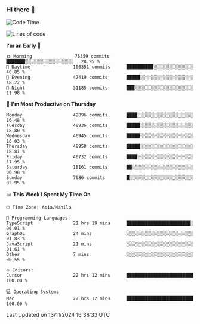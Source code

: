 ### Hi there 👋

<!--START_SECTION:waka-->
![Code Time](http://img.shields.io/badge/Code%20Time-5%2C697%20hrs%209%20mins-blue)

![Lines of code](https://img.shields.io/badge/From%20Hello%20World%20I%27ve%20Written-117.4%20million%20lines%20of%20code-blue)

**I'm an Early 🐤** 

```text
🌞 Morning                75359 commits       ███████░░░░░░░░░░░░░░░░░░   28.95 % 
🌆 Daytime                106351 commits      ██████████░░░░░░░░░░░░░░░   40.85 % 
🌃 Evening                47419 commits       █████░░░░░░░░░░░░░░░░░░░░   18.22 % 
🌙 Night                  31185 commits       ███░░░░░░░░░░░░░░░░░░░░░░   11.98 % 
```
📅 **I'm Most Productive on Thursday** 

```text
Monday                   42896 commits       ████░░░░░░░░░░░░░░░░░░░░░   16.48 % 
Tuesday                  48936 commits       █████░░░░░░░░░░░░░░░░░░░░   18.80 % 
Wednesday                46945 commits       █████░░░░░░░░░░░░░░░░░░░░   18.03 % 
Thursday                 48958 commits       █████░░░░░░░░░░░░░░░░░░░░   18.81 % 
Friday                   46732 commits       ████░░░░░░░░░░░░░░░░░░░░░   17.95 % 
Saturday                 18161 commits       ██░░░░░░░░░░░░░░░░░░░░░░░   06.98 % 
Sunday                   7686 commits        █░░░░░░░░░░░░░░░░░░░░░░░░   02.95 % 
```


📊 **This Week I Spent My Time On** 

```text
🕑︎ Time Zone: Asia/Manila

💬 Programming Languages: 
TypeScript               21 hrs 19 mins      ████████████████████████░   96.01 % 
GraphQL                  24 mins             ░░░░░░░░░░░░░░░░░░░░░░░░░   01.83 % 
JavaScript               21 mins             ░░░░░░░░░░░░░░░░░░░░░░░░░   01.61 % 
Other                    7 mins              ░░░░░░░░░░░░░░░░░░░░░░░░░   00.55 % 

🔥 Editors: 
Cursor                   22 hrs 12 mins      █████████████████████████   100.00 % 

💻 Operating System: 
Mac                      22 hrs 12 mins      █████████████████████████   100.00 % 
```


 Last Updated on 13/11/2024 16:38:33 UTC
<!--END_SECTION:waka-->


<!--
**rad182/rad182** is a ✨ _special_ ✨ repository because its `README.md` (this file) appears on your GitHub profile.

Here are some ideas to get you started:

- 🔭 I’m currently working on ...
- 🌱 I’m currently learning ...
- 👯 I’m looking to collaborate on ...
- 🤔 I’m looking for help with ...
- 💬 Ask me about ...
- 📫 How to reach me: ...
- 😄 Pronouns: ...
- ⚡ Fun fact: ...
-->
